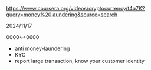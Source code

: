 https://www.coursera.org/videos/cryptocurrency/t4q7K?query=money%20laundering&source=search

2024/11/17

0000<->0600

- anti money-laundering
- KYC
- report large transaction, know your customer identity
